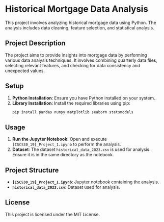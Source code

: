 # Historical Mortgage Data Analysis

This project involves analyzing historical mortgage data using Python. The analysis includes data cleaning, feature selection, and statistical analysis.

## Project Description

The project aims to provide insights into mortgage data by performing various data analysis techniques. It involves combining quarterly data files, selecting relevant features, and checking for data consistency and unexpected values.

## Setup

1. **Python Installation**: Ensure you have Python installed on your system.
2. **Library Installation**: Install the required libraries using pip:
   ```bash
   pip install pandas numpy matplotlib seaborn statsmodels
   ```

## Usage

1. **Run the Jupyter Notebook**: Open and execute `[ISCS30_19]_Project_1.ipynb` to perform the analysis.
2. **Dataset**: The dataset `historical_data_2023.csv` is used for analysis. Ensure it is in the same directory as the notebook.

## Project Structure

- **`[ISCS30_19]_Project_1.ipynb`**: Jupyter notebook containing the analysis.
- **`historical_data_2023.csv`**: Dataset used for analysis.

## License

This project is licensed under the MIT License.
